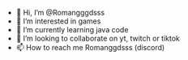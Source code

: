- 👋 Hi, I’m @Romangggdsss
- 👀 I’m interested in games
- 🌱 I’m currently learning java code
- 💞️ I’m looking to collaborate on yt, twitch or tiktok
- 📫 How to reach me Romanggdsss (discord)

<!---
Romangggdsss/Romangggdsss is a ✨ special ✨ repository because its `README.md` (this file) appears on your GitHub profile.
You can click the Preview link to take a look at your changes.
--->
